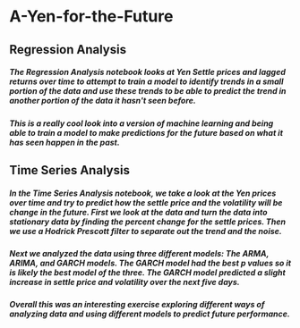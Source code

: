 # A-Yen-for-the-Future

## Regression Analysis 

##### The Regression Analysis notebook looks at Yen Settle prices and lagged returns over time to attempt to train a model to identify trends in a small portion of the data and use these trends to be able to predict the trend in another portion of the data it hasn't seen before. 

##### This is a really cool look into a version of machine learning and being able to train a model to make predictions for the future based on what it has seen happen in the past. 

## Time Series Analysis 

##### In the Time Series Analysis notebook, we take a look at the Yen prices over time and try to predict how the settle price and the volatility will be change in the future. First we look at the data and turn the data into stationary data by finding the percent change for the settle prices. Then we use a Hodrick Prescott filter to separate out the trend and the noise. 

##### Next we analyzed the data using three different models: The ARMA, ARIMA, and GARCH models. The GARCH model had the best p values so it is likely the best model of the three. The GARCH model predicted a slight increase in settle price and volatility over the next five days.  

##### Overall this was an interesting exercise exploring different ways of analyzing data and using different models to predict future performance. 